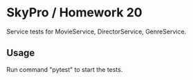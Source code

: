 # SkyPro / Homework 20

Service tests for MovieService, DirectorService, GenreService.

## Usage

Run command "pytest" to start the tests.